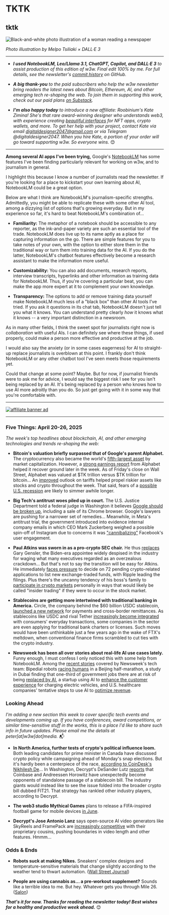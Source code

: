 <!--

Getting suggestions from NotebookLM and ChatGPT for the headline and subhead based on this query:

For the attached draft of my newsletter, could you draft five possible headlines, and five possible sub-headlines I might use? These should be based strictly on the lead item about NotebookLM as a journalism tool, please.

# NotebookLM response

**Possible Headlines:**

*   **Google's NotebookLM: A New Ally for Journalists in the Age of AI**
*   **Unlock AI's Potential: Why Journalists Should Explore Google's NotebookLM**
*   **Beyond the Hype: NotebookLM Offers Familiarity, Transparency for Journalists Embracing AI**
*   **Collaboration, Not Replacement: A Journalist's Take on Using AI with NotebookLM**
*   **Start Your AI Journey Here: NotebookLM's Journalism-Friendly Features Highlighted**

**Possible Sub-headlines:**

*   **The w3w newsletter author details why Google's AI notebook could be a game-changer for newsgathering and research.**
*   **Looking to understand AI as a reporter? This new tool offers an accessible entry point with customizable training data.**
*   **Forget the 'black box': NotebookLM's transparency allows journalists to see how AI arrives at its information.**
*   **While AI won't replace reporters, mastering tools like NotebookLM could be crucial for staying competitive, argues a seasoned writer.**
*   **From note-taking to research assistant: Discover the journalism-specific strengths of Google's latest AI application.**





# ChatGPT response


Here are **five possible headlines** and **five possible sub-headlines** based *strictly* on the lead item about NotebookLM as a journalism tool from your newsletter draft:

---

### Headlines:
1. **Why Journalists Should Pay Attention to Google's NotebookLM**
2. **NotebookLM: A New Ally for Reporters in the AI Era**
3. **How NotebookLM Could Make You a Faster, Smarter Journalist**
4. **Beating the AI Curve: A Journalist's Guide to NotebookLM**
5. **NotebookLM: The Research Assistant Every Reporter Should Try**

---

### Sub-Headlines:
1. **Google's notebook-style AI tool offers journalists a customizable, transparent way to enhance their reporting.**
2. **In an AI-saturated world, mastering tools like NotebookLM could be the key to staying competitive in journalism.**
3. **NotebookLM brings new power — and new expectations — to the reporter’s toolkit.**
4. **Rather than replace journalists, tools like NotebookLM offer a collaborative way forward.**
5. **The biggest threat isn’t AI itself — it’s being outpaced by those who know how to use it better.**

---

Would you like me to also suggest a few headline + sub-headline *pairings* that feel especially strong together?  
Could be handy if you want a ready-to-go combo! 🎯

-->

# TKTK
## tktk

![Black-and-white photo illustration of a woman reading a newspaper](https://w3w.news/img/newsreader-illo-melpo-tsiliaki-DALLE3-1920.jpg)

*Photo illustration by Melpo Tsiliaki × DALL·E 3*

<hr>

- _**I used NotebookLM, Leo/Llama 3.1, ChatGPT, Copilot, and DALL·E 3** to assist production of this edition of w3w. Final edit 100% by me. For full details, see the newsletter's [commit history](https://github.com/peteramckay/w3wnewsletter/commits) on GitHub._ <!-- Editroster as needed. -->

- _**A big thank-you** to the paid subscribers who help the w3w newsletter bring readers the latest news about Bitcoin, Ethereum, AI, and other emerging tech re-shaping the web. To join them in supporting this work, check out our paid plans [on Substack](https://w3wnews.substack.com/subscribe)._

- _**I'm also happy today** to introduce a new affiliate: Roobinium's Kate Zimina! She's that rare award-winning designer who understands web3, with experience creating [beautiful interfaces](https://dribbble.com/roobinium) for NFT apps, crypto wallets, and more. To get her help with your project, contact Kate via email digitaldesigner2047@gmail.com or via Telegram @digitaldesigner2047. When you hire Kate, a portion of your order will go toward supporting w3w. So everyone wins._ 😊

<hr>

**Among several AI apps I've been trying,** Google's [NotebookLM](https://notebooklm.google.com/) has some features I've been finding particularly relevant for working on w3w, and to journalism in general.

I highlight this because  I know a number of journalists read the newsletter. If you're looking for a place to kickstart your own learning about AI, NotebookLM could be a great option.

Below are what I think are NotebookLM's journalism-specific strengths. Admittedly, you might be able to replicate these with some other AI tool, among a dizzying list of options that's growing everyday. But in my experience so far, it's hard to beat NotebookLM's combination of...

- **Familiarity:** The metaphor of a notebook should be accessible to any reporter, as the ink-and-paper variety are such an essential tool of the trade. NotebookLM does live up to its name aptly as a place for capturing information on the go. There are simple features for you to take notes of your own, with the option to either store them in the traditional way or turn them into training data for the AI. If you do the latter, NotebookLM's chatbot features effectively become a research assistant to make the information more useful.

- **Customizability:** You can also add documents, research reports, interview transcripts, hyperlinks and other information as training data for NotebookLM. Thus, if you're covering a particular beat, you can make the app more expert at it to complement your own knowledge.

- **Transparency:** The options to add or remove training data yourself make NotebookLM much less of a "black box" than other AI tools I've tried. If you ask it questions in its chat tab, NotebookLM doesn't just tell you what it knows. You can understand pretty clearly *how* it knows what it knows -- a very important distinction in a newsroom.

As in many other fields, I think the sweet spot for journalists right now is *collaboration* with useful AIs. I can definitely see where these things, if used properly, could make a person more effective and productive at the job.

I would also say the anxiety (or in some cases eagerness) for AI to straight-up replace journalists is overblown at this point. I frankly don't think NotebookLM or any other chatbot tool I've seen meets those requirements yet.

Could that change at some point? Maybe. But for now, if journalist friends were to ask me for advice, I would say the biggest risk I see for you isn't being replaced by an AI. It's being replaced by a person who knows how to use AI more adroitly than you do. So just get going with it in some way that you're comfortable with.

 <hr>

 [![affiliate banner ad](https://w3w.news/img/affiliate-kz-letter.png)](
 https://dribbble.com/roobinium)

 <hr>

### Five Things: April 20-26, 2025

*The week's top headlines about blockchain, AI, and other emerging technologies and trends re-shaping the web:*

- **Bitcoin's valuation briefly surpassed that of Google's parent Alphabet.** The cryptocurrency also became the world's [fifth-largest asset](https://www.coindesk.com/markets/2025/04/23/bitcoin-becomes-fifth-largest-global-asset-surpasses-google-s-market-cap) by market capitalization. However, a [strong earnings report](https://finance.yahoo.com/news/google-stock-rises-after-it-beats-on-earnings-raises-dividend-and-authorizes-70-billion-in-buybacks-192027323.html) from Alphabet helped it recover ground later in the week. As of Friday's close on Wall Street, Alphabet was valued at $TK trillion versus $TK trillion for bitcoin... <!-- Update after Friday's close. --> An [improved](https://www.reuters.com/world/china/china-considers-exempting-some-goods-us-tariffs-source-says-2025-04-25/) outlook on tariffs helped propel riskier assets like stocks and crypto throughout the week. That said, fears of a [possible U.S. recession](https://www.yahoo.com/news/imf-raises-us-recession-risk-192909541.html) are likely to simmer awhile longer.

- **Big Tech's antitrust woes piled up in court.** The U.S. Justice Department told a federal judge in Washington it believes [Google should be broken up](https://news.google.com/read/CBMiiAFBVV95cUxPb0J4YWpWUW1aSXZUeUdkT0lPUnNvWFRIYzRRaWVhUmFzSlduSUNNWGpzRGxlT0xhaWtJU0J3ZVlPUWJkamhhY2xtZXV6TTVOOWZNUElYODV3dVFIRGxKcTN4Y0Z2U2l4OWR0d1djeXJBZDROS0xSLWU5QXNHOVpTYjk0QUxvckww?hl=en-US&gl=US&ceid=US%3Aen), including a sale of its Chrome browser. Google's lawyers are pushing for a narrower set of remedies... Meanwhile, in Meta's antitrust trial, the government introduced into evidence internal company emails in which CEO Mark Zuckerberg weighed a possible spin-off of Instagram due to concerns it was ["cannibalizing"](https://techcrunch.com/2025/04/21/mark-zuckerberg-once-suggested-spinning-out-instagram-as-a-solution-to-its-cannibalization-of-facebook/) Facebook's user engagement.

- **Paul Atkins was sworn in as a pro-crypto SEC chair.** He thus [replaces](https://www.upi.com/Top_News/US/2025/04/22/Paul-Atkins-sworn-in-sec-chairman/6911745372094/) Gary Gensler, the Biden-era appointee widely despised in the industry for waging what many executives regarded as an overzealous crackdown... But that's not to say the transition will be easy for Atkins. He immediately [faces pressure](https://www.ibtimes.com/new-sec-chair-paul-atkins-under-pressure-72-crypto-related-etf-applications-xrp-leads-filings-3770850) to decide on 72 pending crypto-related applications to list new exchange-traded funds, with Ripple leading the filings. Plus there's the uncanny tendency of his boss's family to [participate in crypto markets](https://www.coindesk.com/markets/2025/04/23/trump-coin-jumps-70-on-president-s-dinner-event-for-top-token-holders) personally in ways that would likely be called "insider trading" if they were to occur in the stock market.

- **Stablecoins are getting more intertwined with traditional banking in America.** Circle, the company behind the $60 billion USDC stablecoin, [launched a new network](https://www.theblock.co/post/351720/circle-launches-payments-network-to-connect-banks-and-stablecoins) for payments and cross-border remittances. As stablecoins like USDC and rival Tether [increasingly become integrated](https://www.wsj.com/finance/currencies/crypto-knocks-on-the-door-of-a-banking-world-that-shut-it-out-082b3968?st=zDQWDU&reflink=desktopwebshare_permalink) with consumers' everyday transactions, some companies in the sector are even applying for traditional bank charters or licenses. Such moves would have been unthinkable just a few years ago in the wake of FTX's meltdown, when conventional finance firms scrambled to cut ties with the crypto industry.

- **Newsweek has been all over stories about real-life AI use cases lately.** Funny enough, I must confess I only noticed this with some help from NotebookLM. Among the [recent stories](https://www.newsweek.com/topic/artificial-intelligence) covered by Newsweek's tech team: Bipedial robots [racing humans](https://www.newsweek.com/robots-race-humans-beijing-half-marathon-2025) in a Beijing half-marathon, a study in Dubai finding that one-third of government jobs there are at risk of being [replaced by AI](https://www.newsweek.com/ai-impact-artificial-intelligence-dubai-uae-2062953), a startup using AI to [enhance the customer experience](https://www.newsweek.com/ai-enabled-electric-vehicle-charging-coming-this-year-2062193) for charging electric vehicles, and U.S. healthcare companies' tentative steps to use AI to [optimize revenue](https://www.newsweek.com/ai-powered-claims-tools-healthcare-revenue-cycle-access-health-2062141).  

### Looking Ahead

*I'm adding a new section this week to cover specific tech events and developments coming up.  If you have conferences, award competitions, or similar time-sensitive stuff in the works, this is a place I'd like to share such info in future updates. Please email me the details at peter[at]w3w[dot]media.* 📬

- **In North America, further tests of crypto's political influence loom.** Both leading candidates for prime minister in Canada have discussed crypto policy while campaigning ahead of Monday's snap elections. But it's hardly been a centerpiece of the race, [according to CoinDesk's Nikhilesh De](https://www.coindesk.com/policy/2025/04/23/previewing-the-canadian-elections-crypto-angle)... In Washington, Decrypt's DeSander Lutz [reports](https://decrypt.co/315996/crypto-company-coinbase-stop-pro-crypto-bill-passing) that Coinbase and Andreessen Horowitz have unexpectedly become opponents of standalone passage of a stablecoin bill. The industry giants would instead like to see the issue folded into the broader crypto bill dubbed FIT21. That strategy has rankled other industry players, according to Decrypt.

- **The web3 studio Mythical Games** plans to release a FIFA-inspired football game for mobile devices [in June](https://www.theblock.co/post/351731/crypto-fifa-video-game-launching-on-mobile-devices-in-june).

- **Decrypt's Jose Antonio Lanz** says open-source AI video generators like SkyReels and FramePack are [increasingly competitive](https://decrypt.co/316027/open-source-video-generators-full-length-movies) with their proprietary cousins, pushing boundaries in video length and other features. Hmmm...

### Odds & Ends

- **Robots suck at making Nikes.** Sneakers' complex designs and temperature-sensitive materials that change slightly according to the weather tend to thwart automation. ([Wall Street Journal](https://www.wsj.com/economy/trade/why-its-so-difficult-for-robots-to-make-your-nike-sneakers-47b882b5?st=uLg1h4&reflink=desktopwebshare_permalink))

-  **People are using cannabis as... a pre-workout supplement?** Sounds like a terrible idea to me. But hey. Whatever gets you through Mile 26. ([Salon](https://www.salon.com/2025/04/19/couch-potatoes-no-more-stoners-are-using-cannabis-to-help-them-exercise-and-reach-a-runners-high/))

_**That's it for now. Thanks for reading the newsletter today! Best wishes for a healthy and productive week ahead.**_ 😊 <!-- Boilerplate needs fleshing out. Add "about" link, email address, etc. -->
